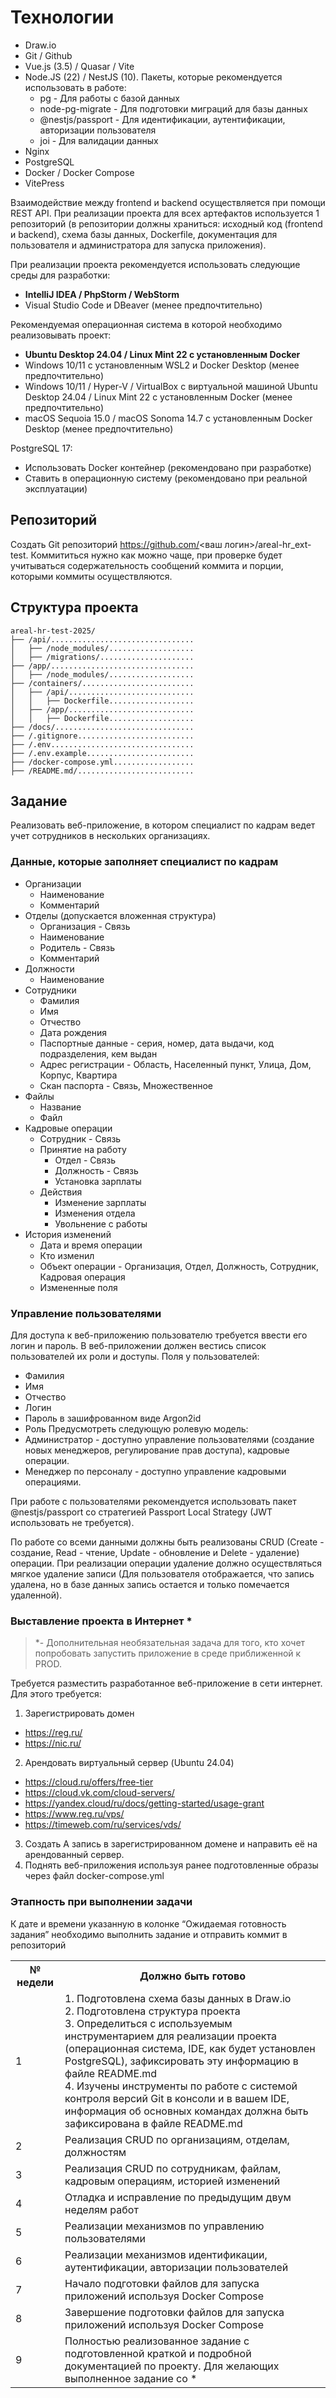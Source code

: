 # Технологии
- Draw.io
- Git / Github
- Vue.js (3.5) / Quasar / Vite
- Node.JS (22) / NestJS (10). Пакеты, которые рекомендуется использовать в работе:
    - pg - Для работы с базой данных
    - node-pg-migrate - Для подготовки миграций для базы данных
    - @nestjs/passport - Для идентификации, аутентификации, авторизации пользователя
    - joi - Для валидации данных
- Nginx
- PostgreSQL
- Docker / Docker Compose
- VitePress

Взаимодействие между frontend и backend осуществляется при помощи REST API. При реализации проекта для всех артефактов используется 1 репозиторий (в репозитории должны храниться: исходный код (frontend и backend), схема базы данных, Dockerfile,  документация для пользователя и администратора для запуска приложения).

При реализации проекта рекомендуется использовать следующие среды для разработки:

- **IntelliJ IDEA / PhpStorm / WebStorm**
- Visual Studio Code и DBeaver (менее предпочтительно)

Рекомендуемая операционная система в которой необходимо реализовывать проект:

- **Ubuntu Desktop 24.04 / Linux Mint 22 с установленным Docker**
- Windows 10/11 с установленным WSL2 и Docker Desktop (менее предпочтительно)
- Windows 10/11 / Hyper-V / VirtualBox с виртуальной машиной Ubuntu Desktop 24.04 / Linux Mint 22 с установленным Docker (менее предпочтительно)
- macOS Sequoia 15.0 / macOS Sonoma 14.7 с установленным Docker Desktop (менее предпочтительно)

PostgreSQL 17:
- Использовать Docker контейнер (рекомендовано при разработке)
- Ставить в операционную систему (рекомендовано при реальной эксплуатации)

## Репозиторий
Создать Git репозиторий https://github.com/<ваш логин>/areal-hr_ext-test. Коммититься нужно как можно чаще, при проверке будет учитываться содержательность сообщений коммита и порции, которыми коммиты осуществляются.

## Структура проекта


```plaintext
areal-hr-test-2025/
├── /api/................................
│   ├── /node_modules/...................
│   ├── /migrations/.....................
├── /app/................................
│   ├── /node_modules/...................
├── /containers/.........................
│   ├── /api/............................
│   │   ├── Dockerfile...................
│   ├── /app/............................
│   │   ├── Dockerfile...................
├── /docs/...............................
├── /.gitignore..........................
├── /.env................................
├── /.env.example........................
├── /docker-compose.yml..................
├── /README.md/..........................
```
## Задание
Реализовать веб-приложение, в котором специалист по кадрам ведет учет сотрудников в нескольких организациях.
### Данные, которые заполняет специалист по кадрам
- Организации
  - Наименование
  - Комментарий
- Отделы (допускается вложенная структура)
  - Организация - Связь
  - Наименование
  - Родитель - Связь
  - Комментарий
- Должности
  - Наименование
- Сотрудники
  - Фамилия
  - Имя
  - Отчество
  - Дата рождения
  - Паспортные данные - серия, номер, дата выдачи, код подразделения, кем выдан
  - Адрес регистрации - Область, Населенный пункт, Улица, Дом, Корпус, Квартира
  - Скан паспорта - Связь, Множественное
- Файлы
  - Название
  - Файл
- Кадровые операции
  - Сотрудник - Связь
  - Принятие на работу
    - Отдел - Связь
    - Должность - Связь
    - Установка зарплаты
  - Действия
    - Изменение зарплаты
    - Изменения отдела
    - Увольнение с работы
- История изменений
  - Дата и время операции
  - Кто изменил
  - Объект операции - Организация, Отдел, Должность, Сотрудник, Кадровая операция
  - Измененные поля
### Управление пользователями
Для доступа к веб-приложению пользователю требуется ввести его логин и пароль. В веб-приложении должен вестись список пользователей их роли и доступы. Поля у пользователей:
  - Фамилия
  - Имя
  - Отчество
  - Логин
  - Пароль в зашифрованном виде Argon2id
  - Роль
Предусмотреть следующую ролевую модель:
  - Администратор - доступно управление пользователями (создание новых менеджеров, регулирование прав доступа), кадровые операции.
  - Менеджер по персоналу - доступно управление кадровыми операциями.

При работе с пользователями рекомендуется использовать пакет @nestjs/passport со стратегией Passport Local Strategy (JWT использовать не требуется).

По работе со всеми данными должны быть реализованы CRUD (Create - создание, Read - чтение, Update - обновление и Delete - удаление) операции. При реализации операции удаление должно осуществляться мягкое удаление записи (Для пользователя отображается, что запись удалена, но в базе данных запись остается и только помечается удаленной).

### Выставление проекта в Интернет *
> *- Дополнительная необязательная задача для того, кто хочет попробовать запустить приложение в среде приближенной к PROD.

Требуется разместить разработанное веб-приложение в сети интернет. Для этого требуется:

1. Зарегистрировать домен
  - https://reg.ru/
  - https://nic.ru/
2. Арендовать виртуальный сервер (Ubuntu 24.04)
  - https://cloud.ru/offers/free-tier 
  - https://cloud.vk.com/cloud-servers/ 
  - https://yandex.cloud/ru/docs/getting-started/usage-grant 
  - https://www.reg.ru/vps/
  - https://timeweb.com/ru/services/vds/
3. Создать A запись в зарегистрированном домене и направить её на арендованный сервер.
4. Поднять веб-приложения используя ранее подготовленные образы через файл docker-compose.yml

### Этапность при выполнении задачи
К дате и времени указанную в колонке “Ожидаемая готовность задания” необходимо выполнить задание и отправить коммит в репозиторий
<table>
    <tr>
        <th>№ недели</th>
        <th>Должно быть готово</th>
    </tr>
    <tr>
        <td>1</td>
        <td> 1. Подготовлена схема базы данных в Draw.io <br>
             2. Подготовлена структура проекта <br>
             3. Определиться с используемым инструментарием для реализации проекта (операционная система, IDE, как будет установлен PostgreSQL), зафиксировать эту информацию в файле README.md <br>
             4. Изучены инструменты по работе с системой контроля версий Git в консоли и в вашем IDE, информация об основных командах должна быть зафиксирована в файле README.md </td>
    </tr>
    <tr>
        <td>2</td>
        <td>Реализация CRUD по организациям, отделам, должностям</td>
    </tr>
    <tr>
        <td>3</td>
        <td>Реализация CRUD по сотрудникам, файлам, кадровым операциям, историей изменений</td>
    </tr>
    <tr>
        <td>4</td>
        <td>Отладка и исправление по предыдущим двум неделям работ</td>
    </tr>
   <tr>
        <td>5</td>
        <td>Реализации механизмов по управлению пользователями</td>
    </tr>
    <tr>
        <td>6</td>
        <td>Реализации механизмов идентификации, аутентификации, авторизации пользователей</td>
    </tr>
   <tr>
        <td>7</td>
        <td>Начало подготовки файлов для запуска приложений используя Docker Compose</td>
    </tr>
    <tr>
        <td>8</td>
        <td>Завершение подготовки файлов для запуска приложений используя Docker Compose</td>
    </tr>
   <tr>
        <td>9</td>
        <td>Полностью реализованное задание с подготовленной краткой и подробной документацией по проекту. Для желающих выполненное задание со *</td>
    </tr>
</table>

